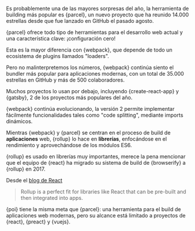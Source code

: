 Es probablemente una de las mayores sorpresas del año, la herramienta de building más popular es {parcel}, un nuevo proyecto que ha reunido 14.000 estrellas desde que fue lanzado en GitHub el pasado agosto.

{parcel} ofrece todo tipo de herramientas para el desarrollo web actual y una característica clave: ¡configuración cero!

Esta es la mayor diferencia con {webpack}, que depende de todo un ecosistema de plugins llamados "loaders".

Pero no malinterpretemos los números, {webpack} continúa siento el bundler más popular para aplicaciones modernas, con un total de 35.000 estrellas en GitHub y más de 500 colaboradores.   

Muchos proyectos lo usan por debajo, incluyendo {create-react-app} y {gatsby}, 2 de los proyectos más populares del año.

{webpack} continúa evolucionando, la versión 2 permite implementar fácilmente funcionalidades tales como "code splitting", mediante imports dinámicos.   

Mientras {webpack} y {parcel} se centran en el proceso de build de **aplicaciones** web, {rollup} lo hace en **librerías**, enfocándose en el rendimiento y aprovechándose de los módulos ES6.

{rollup} es usado en librerías muy importantes, merece la pena mencionar que el equipo de {react} ha migrado su sistema de build de {browserify} a {rollup} en 2017.

Desde el [blog de React](https://reactjs.org/blog/2017/12/15/improving-the-repository-infrastructure.html)

> Rollup is a perfect fit for libraries like React that can be pre-built and then integrated into apps.

{poi} tiene la misma meta que {parcel}: una herramienta para el build de aplicaciones web modernas, pero su alcance está limitado a proyectos de {react}, {preact} y {vuejs}.
